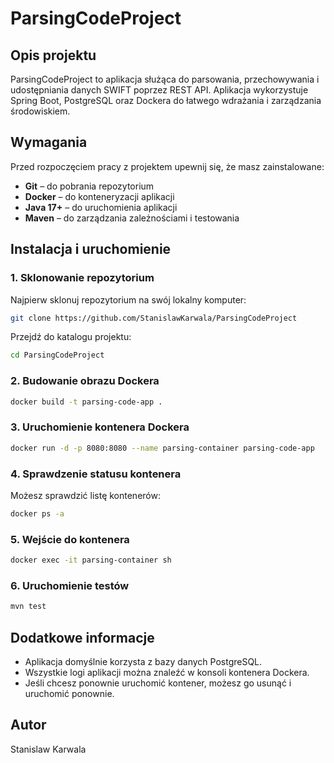 # ParsingCodeProject

## Opis projektu
ParsingCodeProject to aplikacja służąca do parsowania, przechowywania i udostępniania danych SWIFT poprzez REST API. Aplikacja wykorzystuje Spring Boot, PostgreSQL oraz Dockera do łatwego wdrażania i zarządzania środowiskiem.

## Wymagania
Przed rozpoczęciem pracy z projektem upewnij się, że masz zainstalowane:
- **Git** – do pobrania repozytorium
- **Docker** – do konteneryzacji aplikacji
- **Java 17+** – do uruchomienia aplikacji
- **Maven** – do zarządzania zależnościami i testowania

## Instalacja i uruchomienie

### 1. Sklonowanie repozytorium
Najpierw sklonuj repozytorium na swój lokalny komputer:
```sh
git clone https://github.com/StanislawKarwala/ParsingCodeProject
```

Przejdź do katalogu projektu:
```sh
cd ParsingCodeProject
```

### 2. Budowanie obrazu Dockera
```sh
docker build -t parsing-code-app .
```

### 3. Uruchomienie kontenera Dockera
```sh
docker run -d -p 8080:8080 --name parsing-container parsing-code-app
```

### 4. Sprawdzenie statusu kontenera
Możesz sprawdzić listę kontenerów:
```sh
docker ps -a
```

### 5. Wejście do kontenera
```sh
docker exec -it parsing-container sh
```

### 6. Uruchomienie testów
```sh
mvn test
```

## Dodatkowe informacje
- Aplikacja domyślnie korzysta z bazy danych PostgreSQL.
- Wszystkie logi aplikacji można znaleźć w konsoli kontenera Dockera.
- Jeśli chcesz ponownie uruchomić kontener, możesz go usunąć i uruchomić ponownie.

## Autor
Stanislaw Karwala

